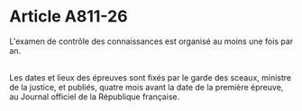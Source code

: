 # Article A811-26

<p>L'examen de contrôle des connaissances est organisé au moins une fois par an.<br/><br/>

Les dates et lieux des épreuves sont fixés par le garde des sceaux, ministre de la justice, et publiés, quatre mois avant la date de la première épreuve, au Journal officiel de la République française.</p>